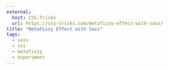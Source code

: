 ```yaml
---
external:
  host: CSS-Tricks
  url: https://css-tricks.com/metafizzy-effect-with-sass/
title: "MetaFizzy Effect with Sass"
tags:
  - sass
  - css
  - metafizzy
  - experiment
---
```

